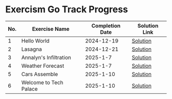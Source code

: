 # Exercism Go Track Progress

| No. | Exercise Name | Completion Date | Solution Link |
|-----|--------------|-----------------|---------------|
| 1 | Hello World | 2024-12-19 | [Solution](./go/hello-world/hello_world.go) |
| 2 | Lasagna | 2024-12-21 | [Solution](./go/lasagna/lasagna.go) |
| 3 | Annalyn's Infiltration | 2025-1-7 | [Solution](./go/annalyns-infiltration/annalyns_infiltration.go) |
| 4 | Weather Forecast | 2025-1-7 | [Solution](./go/weather-forecast/weather_forecast.go) |
| 5 | Cars Assemble | 2025-1-10 | [Solution](./go/cars-assemble/cars_assemble.go) |
| 6 | Welcome to Tech Palace | 2025-1-10 | [Solution](./go/welcome-to-tech-palace/welcome_to_tech_palace.go) |

